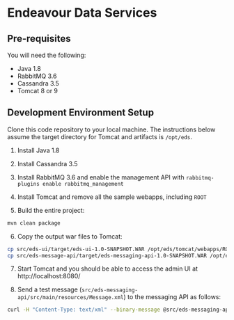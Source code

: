 # Endeavour Data Services

## Pre-requisites

You will need the following:

* Java 1.8
* RabbitMQ 3.6
* Cassandra 3.5
* Tomcat 8 or 9

## Development Environment Setup

Clone this code repository to your local machine. The instructions below assume the target directory for Tomcat and artifacts is `/opt/eds`.

1. Install Java 1.8

2. Install Cassandra 3.5

3. Install RabbitMQ 3.6 and enable the management API with `rabbitmq-plugins enable rabbitmq_management`

4. Install Tomcat and remove all the sample webapps, including `ROOT`

5. Build the entire project:

```bash
mvn clean package
```
    
6. Copy the output war files to Tomcat:


```bash
cp src/eds-ui/target/eds-ui-1.0-SNAPSHOT.WAR /opt/eds/tomcat/webapps/ROOT.war
cp src/eds-message-api/target/eds-messaging-api-1.0-SNAPSHOT.WAR /opt/eds/tomcat/webapps/messaging.war
```

     
7. Start Tomcat and you should be able to access the admin UI at http://localhost:8080/

8. Send a test message (`src/eds-messaging-api/src/main/resources/Message.xml`) to the messaging API as follows:


```bash
curl -H "Content-Type: text/xml" --binary-message @src/eds-messaging-api/src/main/resources/Message.xml http://localhost:8080/messaging/api/PostMessageAsync
```